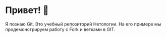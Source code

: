 # Привет! 👋
Я познаю Git.
Это учебный репозиторий Нетологии. На его примере мы продемонстрируем работу с Fork и ветками в GIT. 